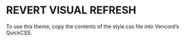# REVERT VISUAL REFRESH

To use this theme, copy the contents of the style.css file into Vencord’s QuickCSS.

